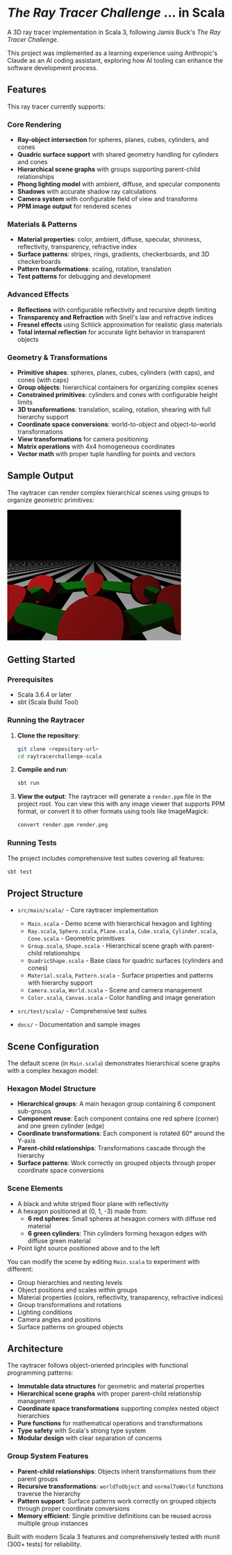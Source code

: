 # *The Ray Tracer Challenge* ... in Scala

A 3D ray tracer implementation in Scala 3, following Jamis Buck's *The Ray Tracer Challenge*.

This project was implemented as a learning experience using Anthropic's Claude as an AI coding assistant, exploring how AI tooling can enhance the software development process.

## Features

This ray tracer currently supports:

### Core Rendering
- **Ray-object intersection** for spheres, planes, cubes, cylinders, and cones
- **Quadric surface support** with shared geometry handling for cylinders and cones
- **Hierarchical scene graphs** with groups supporting parent-child relationships
- **Phong lighting model** with ambient, diffuse, and specular components
- **Shadows** with accurate shadow ray calculations
- **Camera system** with configurable field of view and transforms
- **PPM image output** for rendered scenes

### Materials & Patterns
- **Material properties**: color, ambient, diffuse, specular, shininess, reflectivity, transparency, refractive index
- **Surface patterns**: stripes, rings, gradients, checkerboards, and 3D checkerboards
- **Pattern transformations**: scaling, rotation, translation
- **Test patterns** for debugging and development

### Advanced Effects
- **Reflections** with configurable reflectivity and recursive depth limiting
- **Transparency and Refraction** with Snell's law and refractive indices
- **Fresnel effects** using Schlick approximation for realistic glass materials
- **Total internal reflection** for accurate light behavior in transparent objects

### Geometry & Transformations
- **Primitive shapes**: spheres, planes, cubes, cylinders (with caps), and cones (with caps)
- **Group objects**: hierarchical containers for organizing complex scenes
- **Constrained primitives**: cylinders and cones with configurable height limits
- **3D transformations**: translation, scaling, rotation, shearing with full hierarchy support
- **Coordinate space conversions**: world-to-object and object-to-world transformations
- **View transformations** for camera positioning
- **Matrix operations** with 4x4 homogeneous coordinates
- **Vector math** with proper tuple handling for points and vectors

## Sample Output

The raytracer can render complex hierarchical scenes using groups to organize geometric primitives:

![Sample raytraced scene with hierarchical hexagon made from grouped spheres and cylinders](docs/groups.png)

## Getting Started

### Prerequisites
- Scala 3.6.4 or later
- sbt (Scala Build Tool)

### Running the Raytracer

1. **Clone the repository**:
   ```bash
   git clone <repository-url>
   cd raytracerchallenge-scala
   ```

2. **Compile and run**:
   ```bash
   sbt run
   ```

3. **View the output**:
   The raytracer will generate a `render.ppm` file in the project root. You can view this with any image viewer that supports PPM format, or convert it to other formats using tools like ImageMagick:
   ```bash
   convert render.ppm render.png
   ```

### Running Tests

The project includes comprehensive test suites covering all features:

```bash
sbt test
```

## Project Structure

- `src/main/scala/` - Core raytracer implementation
  - `Main.scala` - Demo scene with hierarchical hexagon and lighting
  - `Ray.scala`, `Sphere.scala`, `Plane.scala`, `Cube.scala`, `Cylinder.scala`, `Cone.scala` - Geometric primitives
  - `Group.scala`, `Shape.scala` - Hierarchical scene graph with parent-child relationships
  - `QuadricShape.scala` - Base class for quadric surfaces (cylinders and cones)
  - `Material.scala`, `Pattern.scala` - Surface properties and patterns with hierarchy support
  - `Camera.scala`, `World.scala` - Scene and camera management
  - `Color.scala`, `Canvas.scala` - Color handling and image generation
  
- `src/test/scala/` - Comprehensive test suites
- `docs/` - Documentation and sample images

## Scene Configuration

The default scene (in `Main.scala`) demonstrates hierarchical scene graphs with a complex hexagon model:

### Hexagon Model Structure
- **Hierarchical groups**: A main hexagon group containing 6 component sub-groups
- **Component reuse**: Each component contains one red sphere (corner) and one green cylinder (edge)
- **Coordinate transformations**: Each component is rotated 60° around the Y-axis
- **Parent-child relationships**: Transformations cascade through the hierarchy
- **Surface patterns**: Work correctly on grouped objects through proper coordinate space conversions

### Scene Elements
- A black and white striped floor plane with reflectivity
- A hexagon positioned at (0, 1, -3) made from:
  - **6 red spheres**: Small spheres at hexagon corners with diffuse red material
  - **6 green cylinders**: Thin cylinders forming hexagon edges with diffuse green material
- Point light source positioned above and to the left

You can modify the scene by editing `Main.scala` to experiment with different:
- Group hierarchies and nesting levels
- Object positions and scales within groups
- Material properties (colors, reflectivity, transparency, refractive indices)
- Group transformations and rotations
- Lighting conditions
- Camera angles and positions
- Surface patterns on grouped objects

## Architecture

The raytracer follows object-oriented principles with functional programming patterns:
- **Immutable data structures** for geometric and material properties
- **Hierarchical scene graphs** with proper parent-child relationship management
- **Coordinate space transformations** supporting complex nested object hierarchies
- **Pure functions** for mathematical operations and transformations
- **Type safety** with Scala's strong type system
- **Modular design** with clear separation of concerns

### Group System Features
- **Parent-child relationships**: Objects inherit transformations from their parent groups
- **Recursive transformations**: `worldToObject` and `normalToWorld` functions traverse the hierarchy
- **Pattern support**: Surface patterns work correctly on grouped objects through proper coordinate conversions
- **Memory efficient**: Single primitive definitions can be reused across multiple group instances

Built with modern Scala 3 features and comprehensively tested with munit (300+ tests) for reliability.
